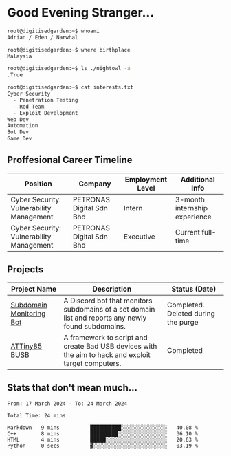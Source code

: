 # Good Evening Stranger...

```bash
root@digitisedgarden:~$ whoami
Adrian / Eden / Narwhal

root@digitisedgarden:~$ where birthplace
Malaysia

root@digitisedgarden:~$ ls ./nightowl -a
.True

root@digitisedgarden:~$ cat interests.txt
Cyber Security
  - Penetration Testing
  - Red Team
  - Exploit Development
Web Dev
Automation
Bot Dev
Game Dev
```

## Proffesional Career Timeline

|Position|Company|Employment Level|Additional Info|
|-------------|---------------------------------------------------------------|----|-----|
|Cyber Security: Vulnerability Management | PETRONAS Digital Sdn Bhd |Intern| 3-month internship experience |
|Cyber Security: Vulnerability Management | PETRONAS Digital Sdn Bhd |Executive|Current full-time|

## Projects

| Project Name | Description | Status (Date) |
|--------------|-------------|---------------|
|[Subdomain Monitoring Bot](https://github.com/edenfrey/subdomain-monitor)|A Discord bot that monitors subdomains of a set domain list and reports any newly found subdomains.|Completed. Deleted during the purge|
|[ATTiny85 BUSB](https://github.com/edenfrey/ATTiny85_BUSB)|A framework to script and create Bad USB devices with the aim to hack and exploit target computers.|Completed|

## Stats that don't mean much...

<!--START_SECTION:waka-->

```all_time
From: 17 March 2024 - To: 24 March 2024

Total Time: 24 mins

Markdown   9 mins          ██████████░░░░░░░░░░░░░░░   40.08 %
C++        8 mins          █████████░░░░░░░░░░░░░░░░   36.10 %
HTML       4 mins          █████░░░░░░░░░░░░░░░░░░░░   20.63 %
Python     0 secs          ▓░░░░░░░░░░░░░░░░░░░░░░░░   03.19 %
```

<!--END_SECTION:waka-->
